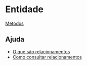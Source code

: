 # Entidade

[Metodos](../class/Entity)

## Ajuda
* [O que são relacionamentos](../howto/OQueSaoRelacionamentos)
* [Como consultar relacionamentos](../howto/ComoConsultarRelacionamentos)
